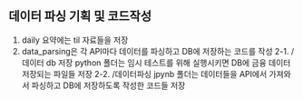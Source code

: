 데이터 파싱 기획 및 코드작성
--------------------

1. daily 요약에는 til 자료들을 저장
2. data_parsing은 각 API마다 데이터를 파싱하고 DB에 저장하는 코드를 작성
    2-1. /데이터 db 저장 python 폴더는 임시 테스트를 위해 실행시키면 DB에 금융 데이터 저장되는 파일들 저장
    2-2. /데이터파싱 jpynb 폴더는 데이터들을 API에서 가져와서 파싱하고 DB에 저장하도록 작성한 코드들 저장
